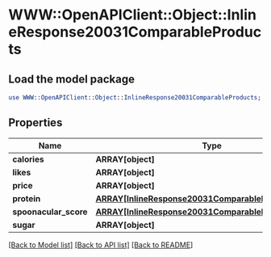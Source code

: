 # WWW::OpenAPIClient::Object::InlineResponse20031ComparableProducts

## Load the model package
```perl
use WWW::OpenAPIClient::Object::InlineResponse20031ComparableProducts;
```

## Properties
Name | Type | Description | Notes
------------ | ------------- | ------------- | -------------
**calories** | **ARRAY[object]** |  | 
**likes** | **ARRAY[object]** |  | 
**price** | **ARRAY[object]** |  | 
**protein** | [**ARRAY[InlineResponse20031ComparableProductsProtein]**](InlineResponse20031ComparableProductsProtein.md) |  | 
**spoonacular_score** | [**ARRAY[InlineResponse20031ComparableProductsProtein]**](InlineResponse20031ComparableProductsProtein.md) |  | 
**sugar** | **ARRAY[object]** |  | 

[[Back to Model list]](../README.md#documentation-for-models) [[Back to API list]](../README.md#documentation-for-api-endpoints) [[Back to README]](../README.md)


